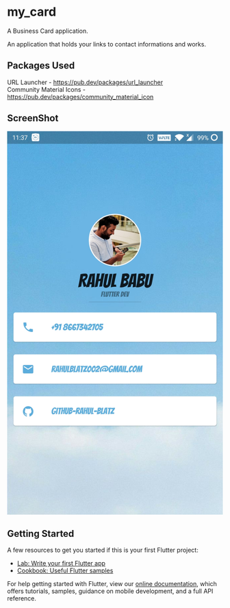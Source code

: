 # my_card

A Business Card application.

An application that holds your links to contact informations and works.


## Packages Used
URL Launcher - https://pub.dev/packages/url_launcher  
Community Material Icons - https://pub.dev/packages/community_material_icon

## ScreenShot
![ScreenShot](/new_ss.jpg)

## Getting Started

A few resources to get you started if this is your first Flutter project:

- [Lab: Write your first Flutter app](https://flutter.dev/docs/get-started/codelab)
- [Cookbook: Useful Flutter samples](https://flutter.dev/docs/cookbook)

For help getting started with Flutter, view our
[online documentation](https://flutter.dev/docs), which offers tutorials,
samples, guidance on mobile development, and a full API reference.
